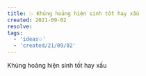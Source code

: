 ```yaml
---
title: 💥 Khủng hoảng hiện sinh tốt hay xấu
created: 2021-09-02
resolve: 
tags:
  - 'ideas💥'
  - 'created/21/09/02'
---
```


Khủng hoảng hiện sinh tốt hay xấu
